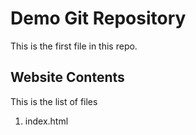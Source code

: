 # Demo Git Repository

This is the first file in this repo.

## Website Contents

This is the list of files

1. index.html


